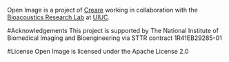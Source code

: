 Open Image is a project of [Creare](www.creare.com) working in collaboration with the [Bioacoustics Research Lab](http://www.brl.uiuc.edu/) at [UIUC](www.uiuc.edu).

#Acknowledgements
This project is supported by The National Institute of Biomedical Imaging and Bioengineering via STTR contract 1R41EB29285-01 

#License
Open Image is licensed under the Apache License 2.0

